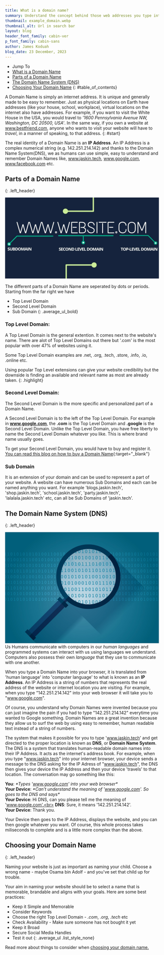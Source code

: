 ```yaml
---
title: What is a domain name?
summary: Understand the concept behind those web addresses you type into your internet browser and see how you can apply this knowledge when deciding on your own domain name.
thumbnail: example_domain.webp
thumbnail_alt: Url in search bar
layout: blog
header_font_family: cabin-ver
p_font_family: cabin-sans
author: James Koduah
blog_date: 23 December, 2023
---
```


* Jump To
* [What is a Domain Name](#start)
* [Parts of a Domain Name](#parts-of-a-domain-name)
* [The Domain Name System (DNS)](#the-domain-name-system-dns)
* [Choosing Your Domain Name](#choosing-your-domain-name)
{: #table_of_contents}

A Domain Name is simply an internet address. It is unique and generally made to be easy to remember. Just as physical locations on Earth have addresses (like your house, school, workplace), virtual locations on the internet also have addresses. For example, if you want to visit the White House in the USA, you would travel to *'1600 Pennsylvania Avenue NW, Washington, DC 20500, USA'*.
In the same way, if you own a website at www.bestfriend.com, anyone who wants to visit your website will have to *travel*, in a manner of speaking, to that address.
{: #start}

The real identity of a Domain Name is an **IP Address**. An IP Address is a complex numerical string (e.g. 142.251.214.142) and thanks to the Domain Name System(DNS), we as humans can use simple, easy to understand and remember Domain Names like, www.jaskin.tech, www.google.com, www.facebook.com etc. 

## Parts of a Domain Name
{: .left_header}

![Parts of a domain name](/images/parts-of-domain-name.jpg)

The different parts of a Domain Name are seperated by dots or periods. Starting from the far right we have

* Top Level Domain
* Second Level Domain
* Sub Domain 
{: .average_ul_bold}

### Top Level Domain:

A Top Level Domain is the general extention. It comes next to the website's name. There are alot of Top Level Domains out there but '.com' is the most popular with over 47% of websites using it.

Some Top Level Domain examples are .net, .org, .tech, .store, .info, .io, .online etc.

Using popular Top Level extensions can give your website credibility but the downside is finding an available and relevant name as most are already taken.
{: .highlight}



### Second Level Domain:
The Second Level Domain is the more specific and personalized part of a Domain Name.

A Second Level Domain is to the left of the Top Level Domain. For example in **www.google.com**, the **.com** is the Top Level Domain and **.google** is the Second Level Domain. Unlike the Top Level Domain, you have free liberty to name the Second Level Domain whatever you like. This is where brand name usually goes.

To get your Second Level Domain, you would have to buy and register it. [You can read this blog on how to buy a Domain Name](/blogs/buying-a-domain-name){:target="_blank"}

### Sub Domain
It is an extension of your domain and can be used to represent a part of your website. A website can have numerous Sub Domains and each can be named anything you want. For example 'blogs.jaskin.tech', 'shop.jaskin.tech', 'school.jaskin.tech', 'party.jaskin.tech', 'lalalala.jaskin.tech' etc, can all be Sub Domains of 'jaskin.tech'.


## The Domain Name System (DNS)
{: .left_header}

![Magnifing glass over binary code](/images/OILI620.jpg)
Us Humans communicate with computers in our *human languages* and programmed systems can interact with us using languages we understand. Computers also possess their own *language* that they use to communicate with one another.

When you type a Domain Name into your browser, it is translated from 'human language' into 'computer language' to what is known as an **IP Address**.
An IP Address is a string of numbers that represents the real address of the website or internet location you are visiting. For example, when you type "142.251.214.142" into your web browser it will take you to "www.google.com".

Of course, you understand why Domain Names were invented because you can just imagine the pain if you had to type "142.251.214.142" everytime you wanted to Google something. Domain Names are a great invention because they allow us to surf the web by using easy to remember, human readable text instead of a string of numbers.

The system that makes it possible for you to type 'www.jaskin.tech' and get directed to the proper location is known as **DNS**, or **Domain Name System**. The DNS is a system that translates human-readable domain names into their IP Address. It acts as the internet's address book. For example, when you type "www.jaskin.tech" into your internet browser, your device sends a message to the DNS asking for the IP Adress of "www.jaskin.tech", the DNS then gives your device the IP Address and then your device 'travels' to that location. The conversation may go something like this:

**You**: *\*Types 'www.google.com' into your web browser\**<br>
**Your Device**: *\*Can't understand the meaning of 'www.google.com'. So goes to the DNS and says\**<br>
**Your Device**: Hi DNS, can you please tell me the meaning of 'www.google.com'.<br>
**DNS**: Sure, it means '142.251.214.142'.<br>
**Your Device**: Thank you.<br>

Your Device then goes to the IP Address, displays the website, and you can then google whatever you want. Of course, this whole process takes miliseconds to complete and is a little more complex than the above.



## Choosing your Domain Name
{: .left_header}

Naming your website is just as important as naming your child. Choose a wrong name - maybe Osama bin Adolf - and you've set that child up for trouble.

Your aim in naming your website should be to select a name that is memorable, brandable and aligns with your goals. Here are some best practices:

* Keep it Simple and Memorable
* Consider Keywords
* Choose the right Top Level Domain - *.com*, *.org*, *.tech* etc
* Check Availability - Make sure someone has not bought it yet
* Keep it Broad
* Secure Social Media Handles
* Test it out
{: .average_ul .list_style_none}

Read more about things to consider when [choosing your domain name.](/blogs/choosing-a-domain-name)